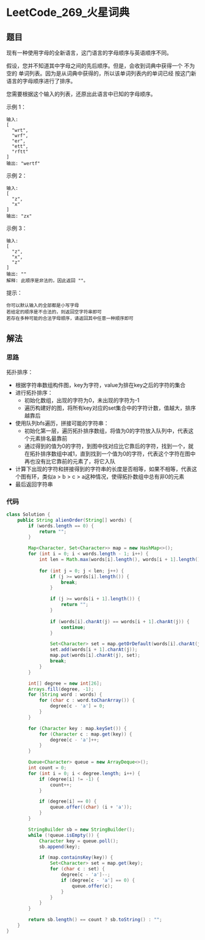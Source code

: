 # LeetCode_269_火星词典
## 题目
现有一种使用字母的全新语言，这门语言的字母顺序与英语顺序不同。

假设，您并不知道其中字母之间的先后顺序。但是，会收到词典中获得一个 不为空的 单词列表。因为是从词典中获得的，所以该单词列表内的单词已经 按这门新语言的字母顺序进行了排序。

您需要根据这个输入的列表，还原出此语言中已知的字母顺序。

示例 1：
```
输入:
[
  "wrt",
  "wrf",
  "er",
  "ett",
  "rftt"
]
输出: "wertf"
```
示例 2：
```
输入:
[
  "z",
  "x"
]
输出: "zx"
```
示例 3：
```
输入:
[
  "z",
  "x",
  "z"
] 
输出: "" 
解释: 此顺序是非法的，因此返回 ""。
```
提示：
```
你可以默认输入的全部都是小写字母
若给定的顺序是不合法的，则返回空字符串即可
若存在多种可能的合法字母顺序，请返回其中任意一种顺序即可
```
## 解法
### 思路
拓扑排序：
- 根据字符串数组构件图，key为字符，value为排在key之后的字符的集合
- 进行拓扑排序：
    - 初始化数组，出现的字符为0，未出现的字符为-1
    - 遍历构建好的图，将所有key对应的set集合中的字符计数，值越大，排序越靠后
- 使用队列bfs遍历，拼接可能的字符串：
    - 初始化第一层，遍历拓扑排序数组，将值为0的字符放入队列中，代表这个元素排名最靠前
    - 通过得到的值为0的字符，到图中找对应比它靠后的字符，找到一个，就在拓扑排序数组中减1，直到找到一个值为0的字符，代表这个字符在图中再也没有比它靠前的元素了，将它入队
- 计算下出现的字符和拼接得到的字符串的长度是否相等，如果不相等，代表这个图有环，类似a > b > c > a这种情况，使得拓扑数组中总有非0的元素
- 最后返回字符串
### 代码
```java
class Solution {
    public String alienOrder(String[] words) {
        if (words.length == 0) {
            return "";
        }

        Map<Character, Set<Character>> map = new HashMap<>();
        for (int i = 0; i < words.length - 1; i++) {
            int len = Math.max(words[i].length(), words[i + 1].length());
            
            for (int j = 0; j < len; j++) {
                if (j >= words[i].length()) {
                    break;
                }

                if (j >= words[i + 1].length()) {
                    return "";
                }
                
                if (words[i].charAt(j) == words[i + 1].charAt(j)) {
                    continue;
                }

                Set<Character> set = map.getOrDefault(words[i].charAt(j), new HashSet<>());
                set.add(words[i + 1].charAt(j));
                map.put(words[i].charAt(j), set);
                break;
            }
        }

        int[] degree = new int[26];
        Arrays.fill(degree, -1);
        for (String word : words) {
            for (char c : word.toCharArray()) {
                degree[c - 'a'] = 0;
            }
        }

        for (Character key : map.keySet()) {
            for (Character c : map.get(key)) {
                degree[c - 'a']++;
            }
        }

        Queue<Character> queue = new ArrayDeque<>();
        int count = 0;
        for (int i = 0; i < degree.length; i++) {
            if (degree[i] != -1) {
                count++;
            }

            if (degree[i] == 0) {
                queue.offer((char) (i + 'a'));
            }
        }

        StringBuilder sb = new StringBuilder();
        while (!queue.isEmpty()) {
            Character key = queue.poll();
            sb.append(key);

            if (map.containsKey(key)) {
                Set<Character> set = map.get(key);
                for (char c : set) {
                    degree[c - 'a']--;
                    if (degree[c - 'a'] == 0) {
                        queue.offer(c);
                    }
                }
            }
        }

        return sb.length() == count ? sb.toString() : "";
    }
}
```